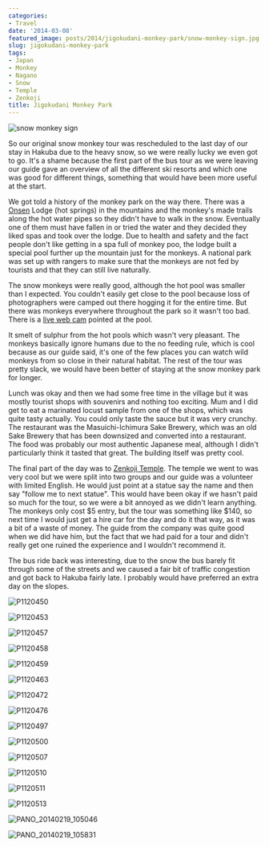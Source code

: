 ```yaml
---
categories:
- Travel
date: '2014-03-08'
featured_image: posts/2014/jigokudani-monkey-park/snow-monkey-sign.jpg
slug: jigokudani-monkey-park
tags:
- Japan
- Monkey
- Nagano
- Snow
- Temple
- Zenkoji
title: Jigokudani Monkey Park
---
```


![snow monkey sign](snow-monkey-sign.jpg)

So our original snow monkey tour was rescheduled to the last day of our stay in Hakuba due to the heavy snow, so we were really lucky we even got to go. It's a shame because the first part of the bus tour as we were leaving our guide gave an overview of all the different ski resorts and which one was good for different things, something that would have been more useful at the start.

We got told a history of the monkey park on the way there. There was a [Onsen](http://en.wikipedia.org/wiki/Onsen) Lodge (hot springs) in the mountains and the monkey's made trails along the hot water pipes so they didn't have to walk in the snow. Eventually one of them must have fallen in or tried the water and they decided they liked spas and took over the lodge. Due to health and safety and the fact people don't like getting in a spa full of monkey poo, the lodge built a special pool further up the mountain just for the monkeys. A national park was set up with rangers to make sure that the monkeys are not fed by tourists and that they can still live naturally.

The snow monkeys were really good, although the hot pool was smaller than I expected. You couldn't easily get close to the pool because loss of photographers were camped out there hogging it for the entire time. But there was monkeys everywhere throughout the park so it wasn't too bad. There is a [live web cam](http://www.jigokudani-yaenkoen.co.jp/livecam/monkey/index.htm) pointed at the pool.

It smelt of sulphur from the hot pools which wasn't very pleasant. The monkeys basically ignore humans due to the no feeding rule, which is cool because as our guide said, it's one of the few places you can watch wild monkeys from so close in their natural habitat.
The rest of the tour was pretty slack, we would have been better of staying at the snow monkey park for longer.

Lunch was okay and then we had some free time in the village but it was mostly tourist shops with souvenirs and nothing too exciting. Mum and I did get to eat a marinated locust sample from one of the shops, which was quite tasty actually. You could only taste the sauce but it was very crunchy. The restaurant was the Masuichi-Ichimura Sake Brewery, which was an old Sake Brewery that has been downsized and converted into a restaurant. The food was probably our most authentic Japanese meal, although I didn't particularly think it tasted that great. The building itself was pretty cool.

The final part of the day was to [Zenkoji Temple](http://en.wikipedia.org/wiki/Zenk%C5%8D-ji). The temple we went to was very cool but we were split into two groups and our guide was a volunteer with limited English. He would just point at a statue say the name and then say "follow me to next statue". This would have been okay if we hasn't paid so much for the tour, so we were a bit annoyed as we didn't learn anything. The monkeys only cost $5 entry, but the tour was something like $140, so next time I would just get a hire car for the day and do it that way, as it was a bit of a waste of money. The guide from the company was quite good when we did have him, but the fact that we had paid for a tour and didn't really get one ruined the experience and I wouldn't recommend it.

The bus ride back was interesting, due to the snow the bus barely fit through some of the streets and we caused a fair bit of traffic congestion and got back to Hakuba fairly late. I probably would have preferred an extra day on the slopes.

![P1120450](p1120450.jpg)

![P1120453](p1120453.jpg)

![P1120457](p1120457.jpg)

![P1120458](p1120458.jpg)

![P1120459](p1120459.jpg)

![P1120463](p1120463.jpg)

![P1120472](p1120472.jpg)

![P1120476](p1120476.jpg)

![P1120497](p1120497.jpg)

![P1120500](p1120500.jpg)

![P1120507](p1120507.jpg)

![P1120510](p1120510.jpg)

![P1120511](p1120511.jpg "One of 4 massive statues guarding the temple")

![P1120513](p1120513.jpg)

![PANO_20140219_105046](pano_20140219_105046.jpg)

![PANO_20140219_105831](pano_20140219_105831.jpg)